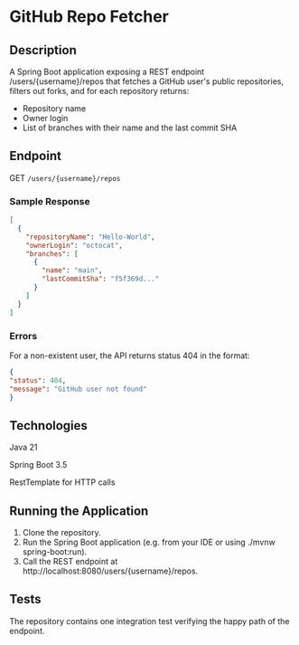 # GitHub Repo Fetcher

## Description

A Spring Boot application exposing a REST endpoint /users/{username}/repos that fetches a GitHub user's public repositories, filters out forks, and for each repository returns:

- Repository name
- Owner login
- List of branches with their name and the last commit SHA

## Endpoint

GET `/users/{username}/repos`

### Sample Response

```json
[
  {
    "repositoryName": "Hello-World",
    "ownerLogin": "octocat",
    "branches": [
      {
        "name": "main",
        "lastCommitSha": "f5f369d..."
      }
    ]
  }
]
```

### Errors

For a non-existent user, the API returns status 404 in the format:
```json
{
"status": 404,
"message": "GitHub user not found"
}
```

## Technologies
Java 21

Spring Boot 3.5

RestTemplate for HTTP calls

## Running the Application

1. Clone the repository.
2. Run the Spring Boot application (e.g. from your IDE or using ./mvnw spring-boot:run).
3. Call the REST endpoint at http://localhost:8080/users/{username}/repos.

## Tests
The repository contains one integration test verifying the happy path of the endpoint.